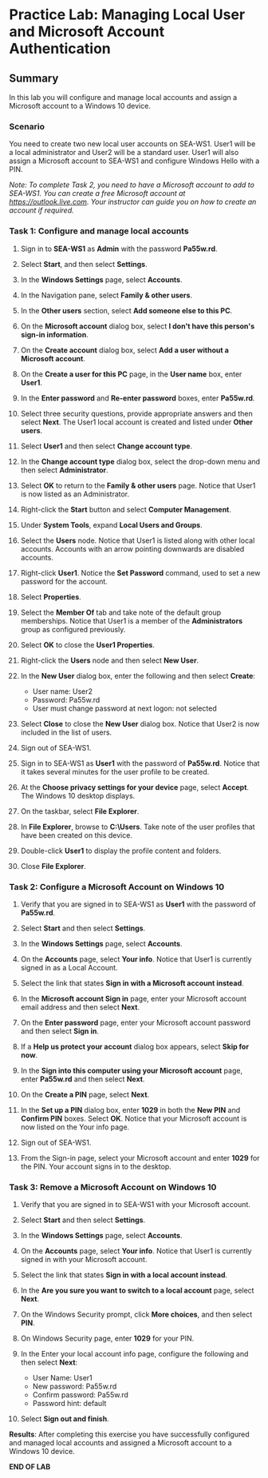 # Practice Lab: Managing Local User and Microsoft Account Authentication

## Summary

In this lab you will configure and manage local accounts and assign a Microsoft account to a Windows 10 device.

### Scenario

You need to create two new local user accounts on SEA-WS1. User1 will be a local administrator and User2 will be a standard user. User1 will also assign a Microsoft account to SEA-WS1 and configure Windows Hello with a PIN.

*Note: To complete Task 2, you need to have a Microsoft account to add to SEA-WS1. You can create a free Microsoft account at <https://outlook.live.com>. Your instructor can guide you on how to create an account if required.*

### Task 1: Configure and manage local accounts

1. Sign in to **SEA-WS1** as **Admin** with the password **Pa55w.rd**.

2. Select **Start**, and then select **Settings**.

3. In the **Windows Settings** page, select **Accounts**.

4. In the Navigation pane, select **Family & other users**.

5. In the **Other users** section, select **Add someone else to this PC**.

6. On the **Microsoft account** dialog box, select **I don't have this person's sign-in information**.

7. On the **Create account** dialog box, select **Add a user without a Microsoft account**.

8. On the **Create a user for this PC** page, in the **User name** box, enter **User1**.

9. In the **Enter password** and **Re-enter password** boxes, enter **Pa55w.rd**.

10. Select three security questions, provide appropriate answers and then select **Next**. The User1 local account is created and listed under **Other users**.

11. Select **User1** and then select **Change account type**.

12. In the **Change account type** dialog box, select the drop-down menu and then select **Administrator**.

13. Select **OK** to return to the **Family & other users** page. Notice that User1 is now listed as an Administrator.

14. Right-click the **Start** button and select **Computer Management**.

15. Under **System Tools**, expand **Local Users and Groups**.

16. Select the **Users** node. Notice that User1 is listed along with other local accounts. Accounts with an arrow pointing downwards are disabled accounts.

17. Right-click **User1**. Notice the **Set Password** command, used to set a new password for the account.

18. Select **Properties**.

19. Select the **Member Of** tab and take note of the default group memberships. Notice that User1 is a member of the **Administrators** group as configured previously.

20. Select **OK** to close the **User1 Properties**.

21. Right-click the **Users** node and then select **New User**.

22. In the **New User** dialog box, enter the following and then select **Create**:
     - User name: User2
     - Password: Pa55w.rd
     - User must change password at next logon: not selected

23. Select **Close** to close the **New User** dialog box. Notice that User2 is now included in the list of users.

24. Sign out of SEA-WS1.

25. Sign in to SEA-WS1 as **User1** with the password of **Pa55w.rd**. Notice that it takes several minutes for the user profile to be created.

26. At the **Choose privacy settings for your device** page, select **Accept**. The Windows 10 desktop displays.

27. On the taskbar, select **File Explorer**.

28. In **File Explorer**, browse to **C:\\Users**. Take note of the user profiles that have been created on this device.

29. Double-click **User1** to display the profile content and folders.

30. Close **File Explorer**.

### Task 2: Configure a Microsoft Account on Windows 10

1. Verify that you are signed in to SEA-WS1 as **User1** with the password of **Pa55w.rd**.

2. Select **Start** and then select **Settings**.

3. In the **Windows Settings** page, select **Accounts**.

4. On the **Accounts** page, select **Your info**. Notice that User1 is currently signed in as a Local Account.

5. Select the link that states **Sign in with a Microsoft account instead**.

6. In the **Microsoft account Sign in** page, enter your Microsoft account email address and then select **Next**.

7. On the **Enter password** page, enter your Microsoft account password and then select **Sign in**.

8. If a **Help us protect your account** dialog box appears, select **Skip for now**.

9. In the **Sign into this computer using your Microsoft account** page, enter **Pa55w.rd** and then select **Next**.

10. On the **Create a PIN** page, select **Next**.

11. In the **Set up a PIN** dialog box, enter **1029** in both the **New PIN** and **Confirm PIN** boxes. Select **OK**. Notice that your Microsoft account is now listed on the Your info page.

12. Sign out of SEA-WS1.

13. From the Sign-in page, select your Microsoft account and enter **1029** for the PIN. Your account signs in to the desktop.

### Task 3: Remove a Microsoft Account on Windows 10

1. Verify that you are signed in to SEA-WS1 with your Microsoft account.

2. Select **Start** and then select **Settings**.

3. In the **Windows Settings** page, select **Accounts**.

4. On the **Accounts** page, select **Your info**. Notice that User1 is currently signed in with your Microsoft account.

5. Select the link that states **Sign in with a local account instead**.

6. In the **Are you sure you want to switch to a local account** page, select **Next**.

7. On the Windows Security prompt, click **More choices**, and then select **PIN**.

8. On Windows Security page, enter **1029** for your PIN.

9. In the Enter your local account info page, configure the following and then select **Next**:
    - User Name: User1
    - New password: Pa55w.rd
    - Confirm password: Pa55w.rd
    - Password hint: default

10. Select **Sign out and finish**.

**Results**: After completing this exercise you have successfully configured and managed local accounts and assigned a Microsoft account to a Windows 10 device.

**END OF LAB**
